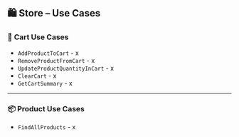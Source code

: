 ## 🛍️ **Store – Use Cases**

### 🛒 **Cart Use Cases**

* `AddProductToCart` - x
* `RemoveProductFromCart` - x
* `UpdateProductQuantityInCart` - x
* `ClearCart` - x
* `GetCartSummary` - x

---

### 📦 **Product Use Cases**

* `FindAllProducts` - x
